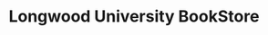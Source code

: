 ---
title: "Longwood University BookStore"
url: /farmville/longwood-university-bookstore/
shop: books
---
